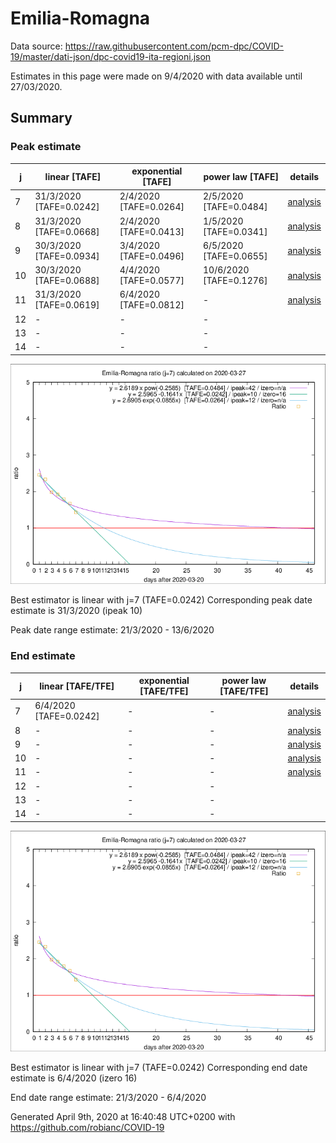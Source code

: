 # Emilia-Romagna


Data source: https://raw.githubusercontent.com/pcm-dpc/COVID-19/master/dati-json/dpc-covid19-ita-regioni.json

Estimates in this page were made on 9/4/2020 with data available until 27/03/2020.


## Summary 

### Peak estimate 
|j|linear [TAFE]|exponential [TAFE]|power law [TAFE]|details|
|---|----|-----------|---------|-------|
|7|31/3/2020 [TAFE=0.0242]|2/4/2020 [TAFE=0.0264]|2/5/2020 [TAFE=0.0484]|[analysis](COVID-19_emilia-romagna_j7_2020-03-27.md)|
|8|31/3/2020 [TAFE=0.0668]|2/4/2020 [TAFE=0.0413]|1/5/2020 [TAFE=0.0341]|[analysis](COVID-19_emilia-romagna_j8_2020-03-27.md)|
|9|30/3/2020 [TAFE=0.0934]|3/4/2020 [TAFE=0.0496]|6/5/2020 [TAFE=0.0655]|[analysis](COVID-19_emilia-romagna_j9_2020-03-27.md)|
|10|30/3/2020 [TAFE=0.0688]|4/4/2020 [TAFE=0.0577]|10/6/2020 [TAFE=0.1276]|[analysis](COVID-19_emilia-romagna_j10_2020-03-27.md)|
|11|31/3/2020 [TAFE=0.0619]|6/4/2020 [TAFE=0.0812]|-|[analysis](COVID-19_emilia-romagna_j11_2020-03-27.md)|
|12|-|-|-||
|13|-|-|-||
|14|-|-|-||

![best peak estimate](COVID-19_emilia-romagna_j7_2020-03-27.png)

Best estimator is linear with j=7 (TAFE=0.0242)
Corresponding peak date estimate is 31/3/2020 (ipeak 10)


Peak date range estimate: 21/3/2020 - 13/6/2020

### End estimate 
|j|linear [TAFE/TFE]|exponential [TAFE/TFE]|power law [TAFE/TFE]|details|
|---|----|-----------|---------|-------|
|7|6/4/2020 [TAFE=0.0242]|-|-|[analysis](COVID-19_emilia-romagna_j7_2020-03-27.md)|
|8|-|-|-|[analysis](COVID-19_emilia-romagna_j8_2020-03-27.md)|
|9|-|-|-|[analysis](COVID-19_emilia-romagna_j9_2020-03-27.md)|
|10|-|-|-|[analysis](COVID-19_emilia-romagna_j10_2020-03-27.md)|
|11|-|-|-|[analysis](COVID-19_emilia-romagna_j11_2020-03-27.md)|
|12|-|-|-||
|13|-|-|-||
|14|-|-|-||

![best zero estimate](COVID-19_emilia-romagna_j7_2020-03-27.png)

Best estimator is linear with j=7 (TAFE=0.0242)
Corresponding end date estimate is 6/4/2020 (izero 16)


End date range estimate: 21/3/2020 - 6/4/2020

Generated April 9th, 2020 at 16:40:48 UTC+0200 with https://github.com/robianc/COVID-19
